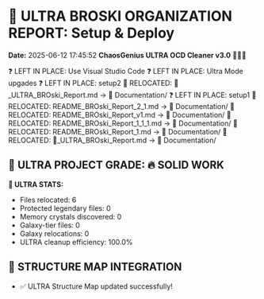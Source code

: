 # 🌌 ULTRA BROSKI ORGANIZATION REPORT: Setup & Deploy
**Date:** 2025-06-12 17:45:52
**ChaosGenius ULTRA OCD Cleaner v3.0** 🧠💜🌌

❓ LEFT IN PLACE: Use Visual Studio Code
❓ LEFT IN PLACE: Ultra Mode upgades
❓ LEFT IN PLACE: setup2
📁 RELOCATED: 🌌_ULTRA_BROski_Report.md → 📝 Documentation/
❓ LEFT IN PLACE: setup1
📁 RELOCATED: README_BROski_Report_2_1.md → 📝 Documentation/
📁 RELOCATED: README_BROski_Report_v1.md → 📝 Documentation/
📁 RELOCATED: README_BROski_Report_1_1_1.md → 📝 Documentation/
📁 RELOCATED: README_BROski_Report_1.md → 📝 Documentation/
📁 RELOCATED: 🌌_ULTRA_BROski_Report.md → 📝 Documentation/

## 🌌 ULTRA PROJECT GRADE: 🔥 SOLID WORK
**🧠 ULTRA STATS:**
- Files relocated: 6
- Protected legendary files: 0
- Memory crystals discovered: 0
- Galaxy-tier files: 0
- Galaxy relocations: 0
- ULTRA cleanup efficiency: 100.0%

## 🔄 STRUCTURE MAP INTEGRATION
- ✅ ULTRA Structure Map updated successfully!